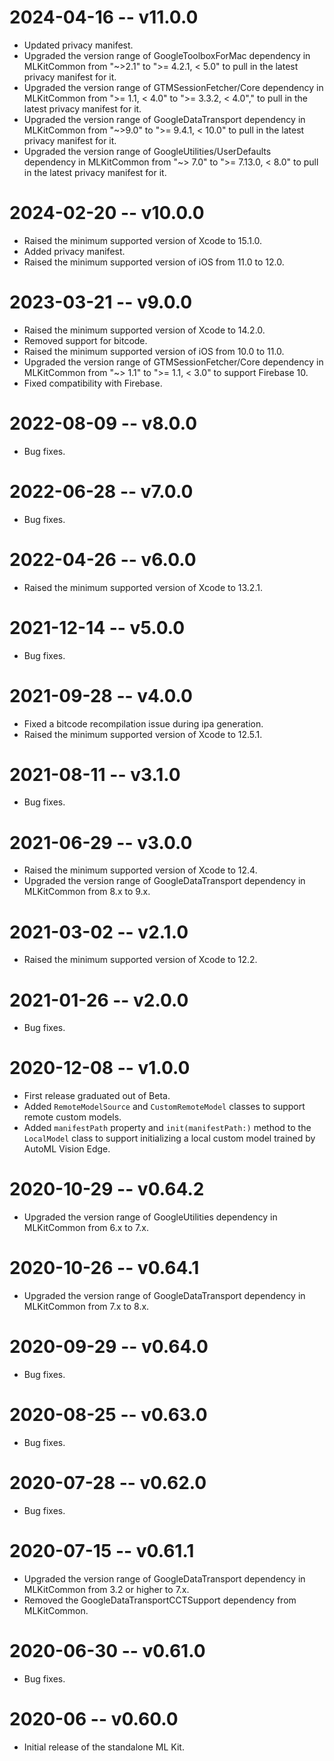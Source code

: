 # 2024-04-16 -- v11.0.0
- Updated privacy manifest.
- Upgraded the version range of GoogleToolboxForMac dependency in
  MLKitCommon from "~>2.1" to ">= 4.2.1, < 5.0" to pull in the latest privacy manifest for it.
- Upgraded the version range of GTMSessionFetcher/Core dependency in
  MLKitCommon from ">= 1.1, < 4.0" to ">= 3.3.2, < 4.0"," to pull in the latest privacy manifest for it.
- Upgraded the version range of GoogleDataTransport dependency in
  MLKitCommon from "~>9.0" to ">= 9.4.1, < 10.0" to pull in the latest privacy manifest for it.
- Upgraded the version range of GoogleUtilities/UserDefaults dependency in
  MLKitCommon from "~> 7.0" to ">= 7.13.0, < 8.0" to pull in the latest privacy manifest for it.
# 2024-02-20 -- v10.0.0
- Raised the minimum supported version of Xcode to 15.1.0.
- Added privacy manifest.
- Raised the minimum supported version of iOS from 11.0 to 12.0.
# 2023-03-21 -- v9.0.0
- Raised the minimum supported version of Xcode to 14.2.0.
- Removed support for bitcode.
- Raised the minimum supported version of iOS from 10.0 to 11.0.
- Upgraded the version range of GTMSessionFetcher/Core dependency in
  MLKitCommon from "~> 1.1" to ">= 1.1, < 3.0" to support Firebase 10.
- Fixed compatibility with Firebase.
# 2022-08-09 -- v8.0.0
- Bug fixes.
# 2022-06-28 -- v7.0.0
- Bug fixes.
# 2022-04-26 -- v6.0.0
- Raised the minimum supported version of Xcode to 13.2.1.
# 2021-12-14 -- v5.0.0
- Bug fixes.
# 2021-09-28 -- v4.0.0
- Fixed a bitcode recompilation issue during ipa generation.
- Raised the minimum supported version of Xcode to 12.5.1.
# 2021-08-11 -- v3.1.0
- Bug fixes.
# 2021-06-29 -- v3.0.0
- Raised the minimum supported version of Xcode to 12.4.
- Upgraded the version range of GoogleDataTransport dependency in MLKitCommon
  from 8.x to 9.x.
# 2021-03-02 -- v2.1.0
- Raised the minimum supported version of Xcode to 12.2.
# 2021-01-26 -- v2.0.0
- Bug fixes.
# 2020-12-08 -- v1.0.0
- First release graduated out of Beta.
- Added `RemoteModelSource` and `CustomRemoteModel` classes to support remote
  custom models.
- Added `manifestPath` property and `init(manifestPath:)` method to the
  `LocalModel` class to support initializing a local custom model trained by
  AutoML Vision Edge.
# 2020-10-29 -- v0.64.2
- Upgraded the version range of GoogleUtilities dependency in MLKitCommon from
  6.x to 7.x.
# 2020-10-26 -- v0.64.1
- Upgraded the version range of GoogleDataTransport dependency in MLKitCommon
  from 7.x to 8.x.
# 2020-09-29 -- v0.64.0
- Bug fixes.
# 2020-08-25 -- v0.63.0
- Bug fixes.
# 2020-07-28 -- v0.62.0
- Bug fixes.
# 2020-07-15 -- v0.61.1
- Upgraded the version range of GoogleDataTransport dependency in MLKitCommon
  from 3.2 or higher to 7.x.
- Removed the GoogleDataTransportCCTSupport dependency from MLKitCommon.
# 2020-06-30 -- v0.61.0
- Bug fixes.
# 2020-06 -- v0.60.0
- Initial release of the standalone ML Kit.
